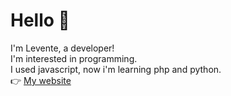 <h1>Hello 👋</h1>
I'm Levente, a developer!<br>
I'm interested in programming.<br>
I used  javascript, now i'm learning php and python.<br>
👉 <a href="https://f1oppa.github.io/">My website</a>
